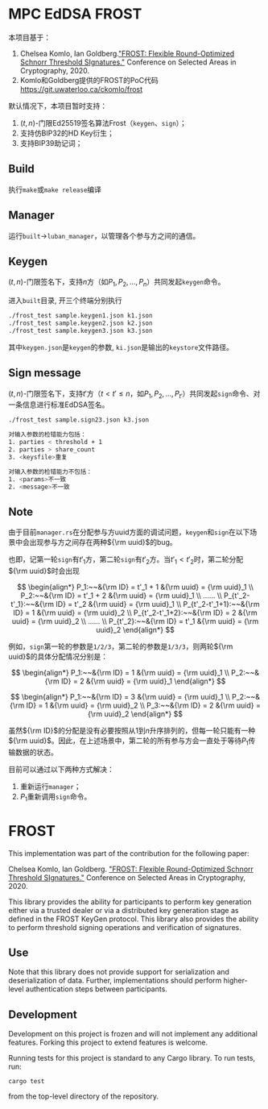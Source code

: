 # MPC EdDSA FROST

本项目基于：

1. Chelsea Komlo, Ian Goldberg.["FROST: Flexible Round-Optimized Schnorr Threshold SIgnatures."](https://eprint.iacr.org/2020/852.pdf
) Conference on Selected Areas in Cryptography, 2020.
2. Komlo和Goldberg提供的FROST的PoC代码
   <https://git.uwaterloo.ca/ckomlo/frost>

默认情况下，本项目暂时支持：

1. $(t,n)$-门限Ed25519签名算法Frost（`keygen`、`sign`）；
2. 支持仿BIP32的HD Key衍生；
3. 支持BIP39助记词；

## Build

执行`make`或`make release`编译

## Manager

运行`built`->`luban_manager`，以管理各个参与方之间的通信。

## Keygen

$(t,n)$-门限签名下，支持$n$方（如$P_1, P_2, ..., P_n$）共同发起`keygen`命令。

进入`built`目录, 开三个终端分别执行

```sh
./frost_test sample.keygen1.json k1.json
./frost_test sample.keygen2.json k2.json
./frost_test sample.keygen3.json k3.json 
```
其中`keygen.json`是`keygen`的参数, `ki.json`是输出的`keystore`文件路径。

## Sign message

$(t,n)$-门限签名下，支持$t'$方（$t < t'\le n$，如$P_1, P_2, ..., P_{t'}$）共同发起`sign`命令、对一条信息进行标准EdDSA签名。

```sh
./frost_test sample.sign23.json k3.json

对输入参数的检错能力包括：
1. parties < threshold + 1
2. parties > share_count
3. <keysfile>重复

对输入参数的检错能力不包括：
1. <params>不一致
2. <message>不一致
```

## Note

由于目前`manager.rs`在分配参与方uuid方面的调试问题，`keygen`和`sign`在以下场景中会出现参与方之间存在两种${\rm uuid}$的bug。

也即，记第一轮`sign`有$t'_1$方，第二轮`sign`有$t'_2$方。当$t'_1<t'_2$时，第二轮分配${\rm uuid}$时会出现

$$
\begin{align*}
    P_1:~~&{\rm ID} = t'_1 + 1 &{\rm uuid} = {\rm uuid}_1 \\
    P_2:~~&{\rm ID} = t'_1 + 2 &{\rm uuid} = {\rm uuid}_1 \\
    ...... \\
    P_{t'_2-t'_1}:~~&{\rm ID} = t'_2 &{\rm uuid} = {\rm uuid}_1 \\
    P_{t'_2-t'_1+1}:~~&{\rm ID} = 1 &{\rm uuid} = {\rm uuid}_2 \\
    P_{t'_2-t'_1+2}:~~&{\rm ID} = 2 &{\rm uuid} = {\rm uuid}_2 \\
    ...... \\
    P_{t'_2}:~~&{\rm ID} = t'_1 &{\rm uuid} = {\rm uuid}_2
\end{align*}
$$

例如，`sign`第一轮的参数是`1/2/3`，第二轮的参数是`1/3/3`，则两轮${\rm uuid}$的具体分配情况分别是：

$$
\begin{align*}
    P_1:~~&{\rm ID} = 1 &{\rm uuid} = {\rm uuid}_1 \\
    P_2:~~&{\rm ID} = 2 &{\rm uuid} = {\rm uuid}_1
\end{align*}
$$

$$
\begin{align*}
    P_1:~~&{\rm ID} = 3 &{\rm uuid} = {\rm uuid}_1 \\
    P_2:~~&{\rm ID} = 1 &{\rm uuid} = {\rm uuid}_2 \\
    P_3:~~&{\rm ID} = 2 &{\rm uuid} = {\rm uuid}_2
\end{align*}
$$

虽然${\rm ID}$的分配是没有必要按照从$1$到$n$升序排列的，但每一轮只能有一种${\rm uuid}$。因此，在上述场景中，第二轮的所有参与方会一直处于等待$P_1$传输数据的状态。

目前可以通过以下两种方式解决：

1. 重新运行`manager`；
2. $P_1$重新调用`sign`命令。


# FROST

This implementation was part of the contribution for the following paper:

Chelsea Komlo, Ian Goldberg.
["FROST: Flexible Round-Optimized Schnorr Threshold SIgnatures."](https://eprint.iacr.org/2020/852.pdf
) Conference on Selected Areas in Cryptography, 2020.

This library provides the ability for participants to perform key generation
either via a trusted dealer or via a distributed key generation stage as
defined in the FROST KeyGen protocol. This library also provides the ability to
perform threshold signing operations and verification of signatures.

## Use

Note that this library does not provide support for serialization and
deserialization of data. Further, implementations should perform higher-level
authentication steps between participants.

## Development

Development on this project is frozen and will not implement any additional features.
Forking this project to extend features is welcome.

Running tests for this project is standard to any Cargo library. To run tests,
run:

```
cargo test
```

from the top-level directory of the repository.
